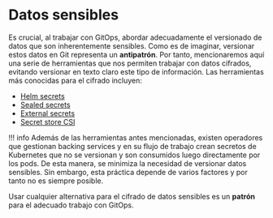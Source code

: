 # Datos sensibles

Es crucial, al trabajar con GitOps, abordar adecuadamente el versionado de datos que son
inherentemente sensibles. Como es de imaginar, versionar estos datos en Git
representa
un **antipatrón**. Por tanto, mencionaremos aquí una serie de herramientas que
nos permiten trabajar con datos cifrados, evitando versionar en texto claro este
tipo de información. Las herramientas más conocidas para el cifrado incluyen:

* [Helm secrets](https://github.com/jkroepke/helm-secrets)
* [Sealed secrets](https://github.com/bitnami-labs/sealed-secrets)
* [External secrets](https://external-secrets.io/)
* [Secret store CSI](https://secrets-store-csi-driver.sigs.k8s.io/)

!!! info
    Además de las herramientas antes mencionadas, existen operadores que
    gestionan backing services y en su flujo de trabajo crean
    secretos de Kubernetes que no se versionan y son consumidos luego
    directamente por los pods. De esta manera, se minimiza la necesidad
    de versionar datos sensibles. Sin embargo, esta práctica depende de varios
    factores y por tanto no es siempre posible.

Usar cualquier alternativa para el cifrado de datos sensibles es un **patrón**
para el adecuado trabajo con GitOps.
